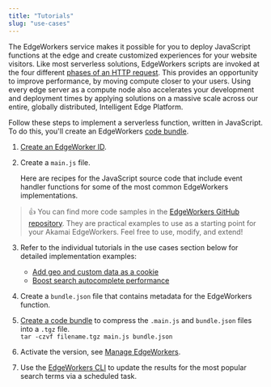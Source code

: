 ```yaml
---
title: "Tutorials"
slug: "use-cases"
---
```

The EdgeWorkers service makes it possible for you to deploy JavaScript functions at the edge and create customized experiences for your website visitors. Like most serverless solutions, EdgeWorkers scripts are invoked at the four different [phases of an HTTP request](doc:event-handler-functions). This provides an opportunity to improve performance, by moving compute closer to your users. Using every edge server as a compute node also accelerates your development and deployment times by applying solutions on a massive scale across our entire, globally distributed, Intelligent Edge Platform.

Follow these steps to implement a serverless function, written in JavaScript. To do this, you'll create an EdgeWorkers [code bundle](doc:create-a-code-bundle).

1. [Create an EdgeWorker ID](doc:create-an-edgeworker-id-1).

2. Create a `main.js` file.

   Here are recipes for the JavaScript source code that include event handler functions for some of the most common EdgeWorkers implementations. 

> 👍 You can find more code samples in the [EdgeWorkers GitHub repository](https://github.com/akamai/edgeworkers-examples/tree/master/edgecompute/examples). They are practical examples to use as a starting point for your Akamai EdgeWorkers. Feel free to use, modify, and extend!

3. Refer to the individual tutorials in the use cases section below for detailed implementation examples:
   - [Add geo and custom data as a cookie](https://techdocs.akamai.com/v1/recipes/add-geo-and-custom-data-as-a-cookie)
   - [Boost search autocomplete performance](https://techdocs.akamai.com/v1/recipes/boost-search-autocomplete-performance)


5. Create a `bundle.json` file that contains metadata for the EdgeWorkers function.

6. [Create a code bundle](doc:create-a-code-bundle) to compress the `.main.js` and `bundle.json` files into a `.tgz` file.  
   `tar -czvf filename.tgz main.js bundle.json`

7. Activate the version, see [Manage EdgeWorkers](doc:manage-edgeworkers).

8. Use the [EdgeWorkers CLI](https://github.com/akamai/cli-edgeworkers) to update the results for the most popular search terms via a scheduled task.
